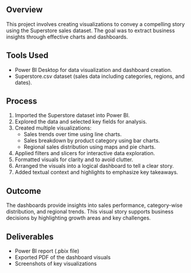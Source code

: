 ## Overview
This project involves creating visualizations to convey a compelling story using the Superstore sales dataset. The goal was to extract business insights through effective charts and dashboards.

## Tools Used
- Power BI Desktop for data visualization and dashboard creation.
- Superstore.csv dataset (sales data including categories, regions, and dates).

## Process
1. Imported the Superstore dataset into Power BI.
2. Explored the data and selected key fields for analysis.
3. Created multiple visualizations:
   - Sales trends over time using line charts.
   - Sales breakdown by product category using bar charts.
   - Regional sales distribution using maps and pie charts.
4. Applied filters and slicers for interactive data exploration.
5. Formatted visuals for clarity and to avoid clutter.
6. Arranged the visuals into a logical dashboard to tell a clear story.
7. Added textual context and highlights to emphasize key takeaways.

## Outcome
The dashboards provide insights into sales performance, category-wise distribution, and regional trends. This visual story supports business decisions by highlighting growth areas and key challenges.

## Deliverables
- Power BI report (.pbix file)
- Exported PDF of the dashboard visuals
- Screenshots of key visualizations
